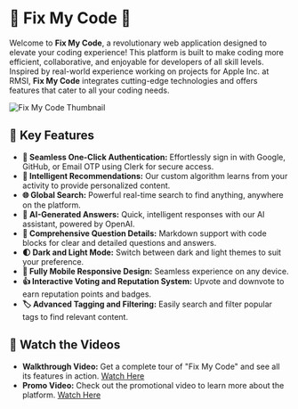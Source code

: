 # 🌟 Fix My Code 🌟

Welcome to **Fix My Code**, a revolutionary web application designed to elevate your coding experience! This platform is built to make coding more efficient, collaborative, and enjoyable for developers of all skill levels. Inspired by real-world experience working on projects for Apple Inc. at RMSI, **Fix My Code** integrates cutting-edge technologies and offers features that cater to all your coding needs.

![Fix My Code Thumbnail](https://res.cloudinary.com/di6xkdtqb/image/upload/v1720724799/Portfolio/kpncjznukqzznfadfal8.png)

## 🚀 Key Features

- **🔐 Seamless One-Click Authentication:** Effortlessly sign in with Google, GitHub, or Email OTP using Clerk for secure access.
- **🧠 Intelligent Recommendations:** Our custom algorithm learns from your activity to provide personalized content.
- **🌐 Global Search:** Powerful real-time search to find anything, anywhere on the platform.
- **🤖 AI-Generated Answers:** Quick, intelligent responses with our AI assistant, powered by OpenAI.
- **💬 Comprehensive Question Details:** Markdown support with code blocks for clear and detailed questions and answers.
- **🌓 Dark and Light Mode:** Switch between dark and light themes to suit your preference.
- **📱 Fully Mobile Responsive Design:** Seamless experience on any device.
- **👍 Interactive Voting and Reputation System:** Upvote and downvote to earn reputation points and badges.
- **🏷️ Advanced Tagging and Filtering:** Easily search and filter popular tags to find relevant content.

## 🎥 Watch the Videos

- **Walkthrough Video:** Get a complete tour of "Fix My Code" and see all its features in action. [Watch Here](https://www.linkedin.com/feed/update/urn:li:activity:7215157510729605120/)
- **Promo Video:** Check out the promotional video to learn more about the platform. [Watch Here](https://www.linkedin.com/feed/update/urn:li:activity:7211699765669974016/)
